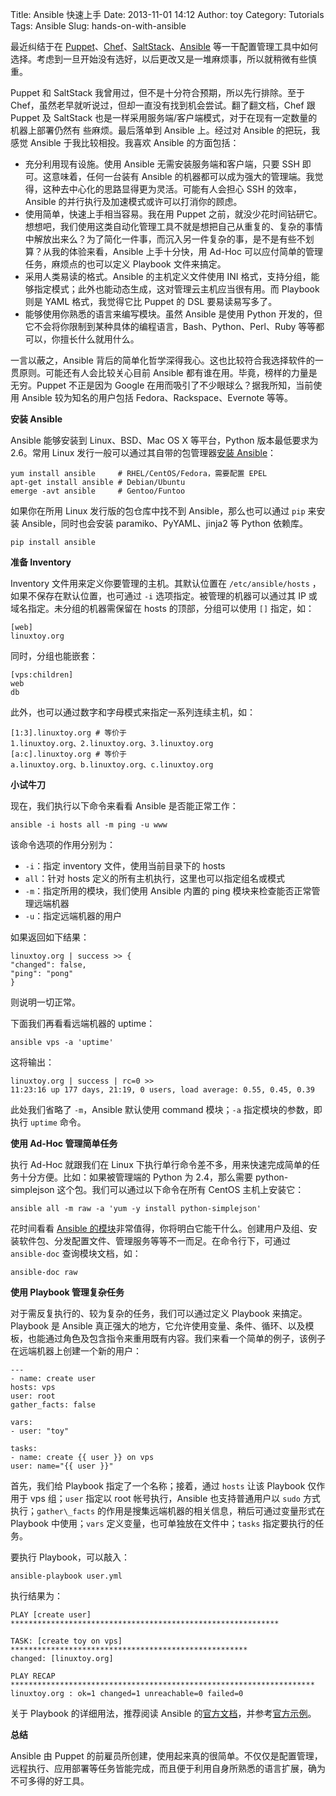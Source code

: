 Title: Ansible 快速上手
Date: 2013-11-01 14:12
Author: toy
Category: Tutorials
Tags: Ansible
Slug: hands-on-with-ansible

最近纠结于在 [Puppet][p]、[Chef][c]、[SaltStack][s]、[Ansible][a] 等一干配置管理工具中如何选择。考虑到一旦开始没有选好，以后更改又是一堆麻烦事，所以就稍微有些慎重。

<!-- PELICAN_END_SUMMARY -->

Puppet 和 SaltStack 我曾用过，但不是十分符合预期，所以先行排除。至于 Chef，虽然老早就听说过，但却一直没有找到机会尝试。翻了翻文档，Chef 跟 Puppet 及 SaltStack 也是一样采用服务端/客户端模式，对于在现有一定数量的机器上部署仍然有  些麻烦。最后落单到 Ansible 上。经过对 Ansible 的把玩，我感觉 Ansible 于我比较相投。我喜欢 Ansible 的方面包括：

* 充分利用现有设施。使用 Ansible 无需安装服务端和客户端，只要 SSH 即可。这意味着，任何一台装有 Ansible 的机器都可以成为强大的管理端。我觉得，这种去中心化的思路显得更为灵活。可能有人会担心 SSH 的效率，Ansible 的并行执行及加速模式或许可以打消你的顾虑。  
* 使用简单，快速上手相当容易。我在用 Puppet 之前，就没少花时间钻研它。想想吧，我们使用这类自动化管理工具不就是想把自己从重复的、复杂的事情中解放出来么？为了简化一件事，而沉入另一件复杂的事，是不是有些不划算？从我的体验来看，Ansible 上手十分快，用 Ad-Hoc 可以应付简单的管理任务，麻烦点的也可以定义 Playbook 文件来搞定。  
* 采用人类易读的格式。Ansible 的主机定义文件使用 INI 格式，支持分组，能够指定模式；此外也能动态生成，这对管理云主机应当很有用。而 Playbook 则是 YAML 格式，我觉得它比 Puppet 的 DSL 要易读易写多了。  
* 能够使用你熟悉的语言来编写模块。虽然 Ansible 是使用 Python 开发的，但它不会将你限制到某种具体的编程语言，Bash、Python、Perl、Ruby 等等都可以，你擅长什么就用什么。

一言以蔽之，Ansible 背后的简单化哲学深得我心。这也比较符合我选择软件的一贯原则。可能还有人会比较关心目前 Ansible 都有谁在用。毕竟，榜样的力量是无穷。Puppet 不正是因为 Google 在用而吸引了不少眼球么？据我所知，当前使用 Ansible 较为知名的用户包括 Fedora、Rackspace、Evernote 等等。

**安装 Ansible**

Ansible 能够安装到 Linux、BSD、Mac OS X 等平台，Python 版本最低要求为 2.6。常用 Linux 发行一般可以通过其自带的包管理器[安装 Ansible][i]：

    yum install ansible     # RHEL/CentOS/Fedora，需要配置 EPEL
    apt-get install ansible # Debian/Ubuntu
    emerge -avt ansible     # Gentoo/Funtoo

如果你在所用 Linux 发行版的包仓库中找不到 Ansible，那么也可以通过 `pip` 来安装 Ansible，同时也会安装 paramiko、PyYAML、jinja2 等 Python 依赖库。

    pip install ansible

**准备 Inventory**

Inventory 文件用来定义你要管理的主机。其默认位置在 `/etc/ansible/hosts` ，如果不保存在默认位置，也可通过 `-i` 选项指定。被管理的机器可以通过其 IP 或域名指定。未分组的机器需保留在 hosts 的顶部，分组可以使用 `[]` 指定，如：

    [web]  
    linuxtoy.org

同时，分组也能嵌套：

    [vps:children]  
    web  
    db

此外，也可以通过数字和字母模式来指定一系列连续主机，如：

    [1:3].linuxtoy.org # 等价于
    1.linuxtoy.org、2.linuxtoy.org、3.linuxtoy.org  
    [a:c].linuxtoy.org # 等价于
    a.linuxtoy.org、b.linuxtoy.org、c.linuxtoy.org

**小试牛刀**

现在，我们执行以下命令来看看 Ansible 是否能正常工作：

    ansible -i hosts all -m ping -u www

该命令选项的作用分别为：

* `-i`：指定 inventory 文件，使用当前目录下的 hosts  
* `all`：针对 hosts 定义的所有主机执行，这里也可以指定组名或模式  
* `-m`：指定所用的模块，我们使用 Ansible 内置的 ping 模块来检查能否正常管理远端机器  
* `-u`：指定远端机器的用户

如果返回如下结果：

    linuxtoy.org | success >> {  
    "changed": false,  
    "ping": "pong"  
    }

则说明一切正常。

下面我们再看看远端机器的 uptime：

    ansible vps -a 'uptime'

这将输出：

    linuxtoy.org | success | rc=0 >>  
    11:23:16 up 177 days, 21:19, 0 users, load average: 0.55, 0.45, 0.39

此处我们省略了 `-m`，Ansible 默认使用 command 模块；`-a` 指定模块的参数，即执行 `uptime` 命令。

**使用 Ad-Hoc 管理简单任务**

执行 Ad-Hoc 就跟我们在 Linux 下执行单行命令差不多，用来快速完成简单的任务十分方便。比如：如果被管理端的 Python 为 2.4，那么需要 python-simplejson 这个包。我们可以通过以下命令在所有 CentOS 主机上安装它：

    ansible all -m raw -a 'yum -y install python-simplejson'

花时间看看 [Ansible 的模块][m]非常值得，你将明白它能干什么。创建用户及组、安装软件包、分发配置文件、管理服务等等不一而足。在命令行下，可通过 `ansible-doc` 查询模块文档，如：

    ansible-doc raw

**使用 Playbook 管理复杂任务**

对于需反复执行的、较为复杂的任务，我们可以通过定义 Playbook 来搞定。Playbook 是 Ansible 真正强大的地方，它允许使用变量、条件、循环、以及模板，也能通过角色及包含指令来重用既有内容。我们来看一个简单的例子，该例子在远端机器上创建一个新的用户：

    ---  
    - name: create user  
    hosts: vps  
    user: root  
    gather_facts: false

    vars:  
    - user: "toy"

    tasks:  
    - name: create {{ user }} on vps  
    user: name="{{ user }}"

首先，我们给 Playbook 指定了一个名称；接着，通过 `hosts` 让该 Playbook 仅作用于 vps 组；`user` 指定以 root 帐号执行，Ansible 也支持普通用户以 `sudo` 方式执行；`gather\_facts` 的作用是搜集远端机器的相关信息，稍后可通过变量形式在 Playbook 中使用；`vars` 定义变量，也可单独放在文件中；`tasks` 指定要执行的任务。

要执行 Playbook，可以敲入：

    ansible-playbook user.yml

执行结果为：

    PLAY [create user] ************************************************************

    TASK: [create toy on vps] *****************************************************  
    changed: [linuxtoy.org]

    PLAY RECAP ********************************************************************  
    linuxtoy.org : ok=1 changed=1 unreachable=0 failed=0

关于 Playbook 的详细用法，推荐阅读 Ansible 的[官方文档][d]，并参考[官方示例][e]。

**总结**

Ansible 由 Puppet 的前雇员所创建，使用起来真的很简单。不仅仅是配置管理，远程执行、应用部署等任务皆能完成，而且便于利用自身所熟悉的语言扩展，确为不可多得的好工具。

[p]: http://linuxtoy.org/archives/puppet.html  
[c]: http://www.opscode.com/chef/  
[s]: http://linuxtoy.org/archives/saltstack.html  
[a]: http://www.ansibleworks.com/  
[i]: http://www.ansibleworks.com/docs/intro_installation.html  
[m]: http://www.ansibleworks.com/docs/modules.html  
[d]: http://www.ansibleworks.com/docs/#playbooks  
[e]: https://github.com/ansible/ansible-examples
